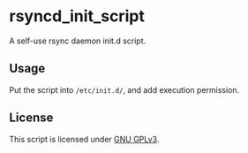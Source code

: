 # rsyncd_init_script
A self-use rsync daemon init.d script.
## Usage
Put the script into `/etc/init.d/`, and add execution permission.
## License
This script is licensed under [GNU GPLv3](https://www.gnu.org/licenses/gpl-3.0.html).